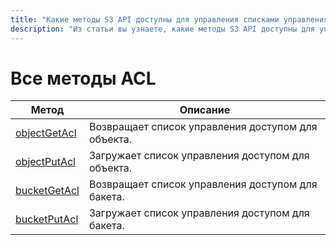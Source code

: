 ```yaml
---
title: "Какие методы S3 API доступны для управления списками управления доступом (ACL) в {{ objstorage-full-name }}"
description: "Из статьи вы узнаете, какие методы S3 API доступны для управления списками управления доступом (ACL)."
---
```


# Все методы ACL

Метод | Описание
----- | -----
[objectGetAcl](acl/objectget.md) | Возвращает список управления доступом для объекта.
[objectPutAcl](acl/objectput.md) | Загружает список управления доступом для объекта.
[bucketGetAcl](acl/bucketget.md) | Возвращает список управления доступом для бакета.
[bucketPutAcl](acl/bucketput.md) | Загружает список управления доступом для бакета.

